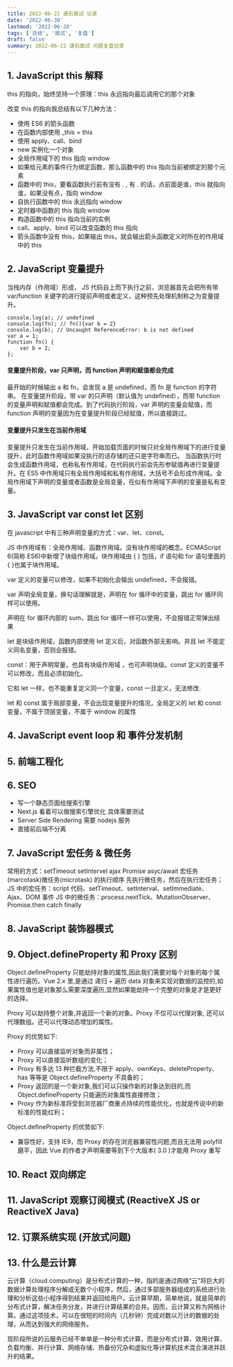 ```yaml
---
title: 2022-06-22 速石面试 记录
date: '2022-06-30'
lastmod: '2022-06-28'
tags: ['总结', '面试', '复盘']
draft: false
summary: 2022-06-22 速石面试 问题复盘记录
---
```


## 1. JavaScript this 解释

this 的指向，始终坚持一个原理：this 永远指向最后调用它的那个对象

改变 this 的指向我总结有以下几种方法：

- 使用 ES6 的箭头函数
- 在函数内部使用 \_this = this
- 使用 apply、call、bind
- new 实例化一个对象
- 全局作用域下的 this 指向 window
- 如果给元素的事件行为绑定函数，那么函数中的 this 指向当前被绑定的那个元素
- 函数中的 this，要看函数执行前有没有 . , 有 . 的话，点前面是谁，this 就指向谁，如果没有点，指向 window
- 自执行函数中的 this 永远指向 window
- 定时器中函数的 this 指向 window
- 构造函数中的 this 指向当前的实例
- call、apply、bind 可以改变函数的 this 指向
- 箭头函数中没有 this，如果输出 this，就会输出箭头函数定义时所在的作用域中的 this

## 2. JavaScript 变量提升

当栈内存（作用域）形成， JS 代码自上而下执行之前，浏览器首先会把所有带 var/function 关键字的进行提前声明或者定义，这种预先处理机制称之为变量提升。

```
console.log(a); // undefined
console.log(fn); // fn(){var b = 2}
console.log(b); // Uncaught ReferenceError: b is not defined
var a = 1;
function fn() {
    var b = 2;
};
```

#### 变量提升阶段，var 只声明，而 function 声明和赋值都会完成

最开始的时候输出 a 和 fn，会发现 a 是 undefined，而 fn 是 function 的字符串。 在变量提升阶段，带 var 的只声明（默认值为 undefined），而带 function 的变量声明和赋值都会完成。到了代码执行阶段，var 声明的变量会赋值，而 function 声明的变量因为在变量提升阶段已经赋值，所以直接跳过。

#### 变量提升只发生在当前作用域

变量提升只发生在当前作用域，开始加载页面的时候只对全局作用域下的进行变量提升，此时函数作用域如果没执行的话存储的还只是字符串而已。
当函数执行时会生成函数作用域，也称私有作用域，在代码执行前会先形参赋值再进行变量提升。在 ES5 中作用域只有全局作用域和私有作用域，大括号不会形成作用域。全局作用域下声明的变量或者函数是全局变量，在似有作用域下声明的变量是私有变量。

## 3. JavaScript var const let 区别

在 javascript 中有三种声明变量的方式：var、let、const。

JS 中作用域有：全局作用域、函数作用域。没有块作用域的概念。ECMAScript 6(简称 ES6)中新增了块级作用域。块作用域由 { } 包括，if 语句和 for 语句里面的{ }也属于块作用域。

var 定义的变量可以修改，如果不初始化会输出 undefined，不会报错。

var 声明全局变量，换句话理解就是，声明在 for 循环中的变量，跳出 for 循环同样可以使用。

声明在 for 循环内部的 sum，跳出 for 循环一样可以使用，不会报错正常弹出结果

let 是块级作用域，函数内部使用 let 定义后，对函数外部无影响。并且 let 不能定义同名变量，否则会报错。

const：用于声明常量，也具有块级作用域 ，也可声明块级。const 定义的变量不可以修改，而且必须初始化。

它和 let 一样，也不能重复定义同一个变量，const 一旦定义，无法修改.

let 和 const 属于局部变量，不会出现变量提升的情况，全局定义的 let 和 const 变量，不属于顶层变量，不属于 window 的属性

## 4. JavaScript event loop 和 事件分发机制

## 5. 前端工程化

## 6. SEO

- 写一个静态页面给搜索引擎
- Next.js 看着可以做搜索引擎优化 具体需要测试
- Server Side Rendering 需要 nodejs 服务
- 直接前后端不分离

## 7. JavaScript 宏任务 & 微任务

常用的方式：setTimeout setIntervel ajax Promise asyc/await
宏任务(marcotask)微任务(microtask) 的执行顺序
先执行微任务，然后在执行宏任务；
JS 中的宏任务：script 代码、setTimeout、setInterval、setImmediate、Ajax、DOM 事件
JS 中的微任务：process.nextTick、MutationObserver、Promise.then catch finally

## 8. JavaScript 装饰器模式

## 9. Object.defineProperty 和 Proxy 区别

Object.defineProperty 只能劫持对象的属性,因此我们需要对每个对象的每个属性进行遍历。Vue 2.x 里,是通过 递归 + 遍历 data 对象来实现对数据的监控的,如果属性值也是对象那么需要深度遍历,显然如果能劫持一个完整的对象是才是更好的选择。

Proxy 可以劫持整个对象,并返回一个新的对象。Proxy 不仅可以代理对象, 还可以代理数组。还可以代理动态增加的属性。

Proxy 的优势如下:

- Proxy 可以直接监听对象而非属性；
- Proxy 可以直接监听数组的变化；
- Proxy 有多达 13 种拦截方法,不限于 apply、ownKeys、deleteProperty、has 等等是 Object.defineProperty 不具备的；
- Proxy 返回的是一个新对象,我们可以只操作新的对象达到目的,而 Object.defineProperty 只能遍历对象属性直接修改；
- Proxy 作为新标准将受到浏览器厂商重点持续的性能优化，也就是传说中的新标准的性能红利；

Object.defineProperty 的优势如下:

- 兼容性好，支持 IE9，而 Proxy 的存在浏览器兼容性问题,而且无法用 polyfill 磨平，因此 Vue 的作者才声明需要等到下个大版本( 3.0 )才能用 Proxy 重写

## 10. React 双向绑定

## 11. JavaScript 观察订阅模式 (ReactiveX JS or ReactiveX Java)

## 12. 订票系统实现 (开放式问题)

## 13. 什么是云计算

云计算（cloud computing）是分布式计算的一种，指的是通过网络“云”将巨大的数据计算处理程序分解成无数个小程序，然后，通过多部服务器组成的系统进行处理和分析这些小程序得到结果并返回给用户。云计算早期，简单地说，就是简单的分布式计算，解决任务分发，并进行计算结果的合并。因而，云计算又称为网格计算。通过这项技术，可以在很短的时间内（几秒钟）完成对数以万计的数据的处理，从而达到强大的网络服务。

现阶段所说的云服务已经不单单是一种分布式计算，而是分布式计算、效用计算、负载均衡、并行计算、网络存储、热备份冗杂和虚拟化等计算机技术混合演进并跃升的结果。
